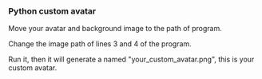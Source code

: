 ### Python custom avatar
Move your avatar and background image to the path of program.

Change the image path of lines 3 and 4 of the program.

Run it, then it will generate a named "your_custom_avatar.png", this is your custom avatar.
